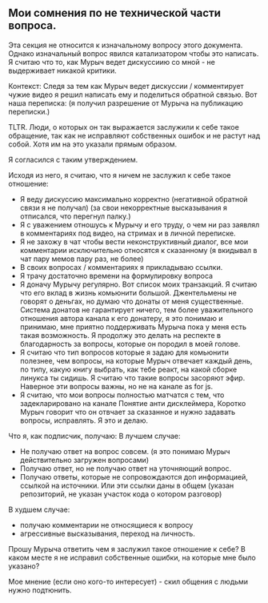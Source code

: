 ## Мои сомнения по не технической части вопроса.
Эта секция не относится к изначальному вопросу этого документа. Однако изначальный вопрос явился катализатором чтобы это написать.
Я считаю что то, как Мурыч ведет дискуссиию со мной - не выдерживает никакой критики.

Контекст:
Следя за тем как Мурыч ведет дискуссии / комментирует чужие видео я решил написать ему и поделиться обратной связью.
Вот наша переписка: (я получил разрешение от Мурыча на публикацию переписки.)

TLTR. Люди, о которых он так выражается заслужили к себе такое обращение, так как не исправляют собственных ошибок и не растут над собой. Хотя им на это указали прямым образом. 

Я согласился с таким утверждением.

Исходя из него, я считаю, что я ничем не заслужил к себе такое отношение:

* Я веду дискуссию максимально корректно (негативной обратной связи я не получал) (за свои некорректные высказывания я отписался, что перегнул палку.)
* Я с уважением отношусь к Мурычу и его труду, о чем ни раз заявлял в комментариях под видео, на стримах и в личной переписке.
* Я не захожу в чат чтобы вести неконструктивный диалог, все мои комментарии исключительно относятся к сказанному (я вкидывал в чат пару мемов пару раз, не более)
* В своих вопросах / комментариях я прикладываю ссылки.
* Я трачу достаточно времени на формулировку вопроса
* Я доначу Мурычу регулярно. Вот список моих транзакций. Я считаю что его вклад в жизнь комьюнити большой. Джентельмены не говорят о деньгах, но думаю что донаты от меня существенные.
Система донатов не гарантирует ничего, тем более уважительного отношения автора канала к его донатеру, я это понимаю и принимаю, мне приятно поддерживать Мурыча пока у меня есть такая возможность. Я продолжу это делать на респекте в благодарность за вопросы, которые он породил в моей голове.
* Я считаю что тип вопросов которые я задаю для комьюнити полезнее, чем вопросы, на которые Мурыч отвечает каждый день, по типу, какую книгу выбрать, как тебе реакт, на какой сборке линукса ты сидишь. Я считаю что такие вопросы засоряют эфир. Наверное эти вопросы важны, но не на канале as for js.
* Я считаю, что мои вопросы полностью матчатся с тем, что задекларировано на канале
Понятие анти дисклеймера, Коротко Мурыч говорит что он отвчает за сказанное и нужно задавать вопросы, исправлять. Я это и делаю.


Что я, как подписчик, получаю:
В лучшем случае:
* Не получаю ответ на вопрос совсем. (я это понимаю Мурыч действительно загружен вопросами)
* Получаю ответ, но не получаю ответ на уточняющий вопрос.
* Получаю ответы, которые не сопровождаются доп информацией, ссылкой на источники. Или эти ссылки даны в общем (указан репозиторий, не указан участок кода о котором разговор)

В худшем случае:
* получаю комментарии не относящиеся к вопросу
* агрессивные высказывания, переход на личность.

Прошу Мурыча ответить чем я заслужил такое отношение к себе?
В каком месте я не исправил собственные ошибки, на которые мне было указано?


Мое мнение (если оно кого-то интересует) - скил общения с людьми нужно подтюнить.


